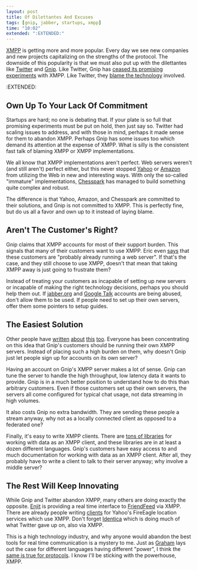 ```yaml
---
layout: post
title: Of Dilettantes And Excuses
tags: [gnip, jabber, startups, xmpp]
time: "10:02"
extended: ":EXTENDED:"
---
```


[XMPP](http://www.xmpp.org) is getting more and more popular.  Every day we see new companies and new projects capitalizing on the strengths of the protocol.  The downside of this popularity is that we must also put up with the dilettantes like [Twitter](http://twitter.com) and [Gnip](http://www.gnipcentral.com).  Like Twitter, Gnip has  [ceased its promising experiments](http://blog.gnipcentral.com/2008/11/03/winding-down-xmpp-for-now/) with XMPP.  Like Twitter, they [blame the technology](https://metajack.im/2008/09/03/twitters-failures-are-not-xmpps-failures/index.html) involved.



:EXTENDED:

## Own Up To Your Lack Of Commitment 

Startups are hard; no one is debating that.  If your plate is so full that promising experiments must be put on hold, then just say so.  Twitter had scaling issues to address, and with those in mind, perhaps it made sense for them to abandon XMPP.  Perhaps Gnip has some issues too which demand its attention at the expense of XMPP.  What is silly is the consistent fast talk of blaming XMPP or XMPP implementations.

We all know that XMPP implementations aren't perfect.  Web servers weren't (and still aren't) perfect either, but this never stopped [Yahoo](http://www.yahoo.com) or [Amazon](http://www.amazon.com) from utilizing the Web in new and interesting ways.  With only the so-called "immature" implementations, [Chesspark](http://www.chesspark.com) has managed to build something quite complex and robust.

The difference is that Yahoo, Amazon, and Chesspark are committed to their solutions, and Gnip is not committed to XMPP.  This is perfectly fine, but do us all a favor and own up to it instead of laying blame.

## Aren't The Customer's Right?

Gnip claims that XMPP accounts for most of their support burden.  This signals that many of their customers want to use XMPP.  Eric even [says](http://blog.gnipcentral.com/2008/11/03/winding-down-xmpp-for-now/#IDComment10396549) that these customers are "probably already running a web server".  If that's the case, and they still choose to use XMPP, doesn't that mean that taking XMPP away is just going to frustrate them?

Instead of treating your customers as incapable of setting up new servers or incapable of making the right technology decisions, perhaps you should help them out.  If [jabber.org](http://www.jabber.org) and [Google Talk](http://talk.google.com) accounts are being abused, don't allow them to be used.  If people need to set up their own servers, offer them some pointers to setup guides.

## The Easiest Solution

Other people have [written](http://code-bear.com/bearlog/2008/11/04/xmpp-ecosystem/) [about](http://www.stoweboyd.com/message/2008/11/gnip-dropping-x.html) [this](http://www.readwriteweb.com/archives/gnip_says_xmpp_ecosytem_too_ha.php) [too](https://stpeter.im/?p=2351).  Everyone has been concentrating on this idea that Gnip's customers should be running their own XMPP servers.  Instead of placing such a high burden on them, why doesn't Gnip just let people sign up for accounts on its own server?

Having an account on Gnip's XMPP server makes a lot of sense.  Gnip can tune the server to handle the high throughput, low latency data it wants to provide.  Gnip is in a much better position to understand how to do this than arbitrary customers.  Even if those customers set up their own servers, the servers all come configured for typical chat usage, not data streaming in high volumes.

It also costs Gnip no extra bandwidth.  They are sending these people a stream anyway, why not as a locally connected client as opposed to a federated one?

Finally, it's easy to write XMPP clients.  There are [tons of libraries](http://xmpp.org/software/libraries.shtml) for working with data as an XMPP client, and these libraries are in at least a dozen different languages.  Gnip's customers have easy access to and much documentation for working with data as an XMPP client.  After all, they probably have to write a client to talk to their server anyway; why involve a middle server?

## The Rest Will Keep Innovating

While Gnip and Twitter abandon XMPP, many others are doing exactly the opposite.  [Enjit](http://www.enjit.com) is providing a real time interface to [FriendFeed](http://www.friendfeed.com) via XMPP.  There are already people writing [clients](http://github.com/mojodna/fire_hydrant/tree/master) for Yahoo's FireEagle location services which use XMPP.  Don't forget [Identica](http://identi.ca) which is doing much of what Twitter gave up on, also via XMPP.

This is a high technology industry, and why anyone would abandon the best tools for real time communication is a mystery to me.  Just as [Graham](http://www.paulgraham.com/icad.html) lays out the case for different languages having different "power", I think the [same is true for protocols](https://metajack.im/2008/09/11/real-time-is-completely-different/).  I know I'll be sticking with the powerhouse, XMPP.
